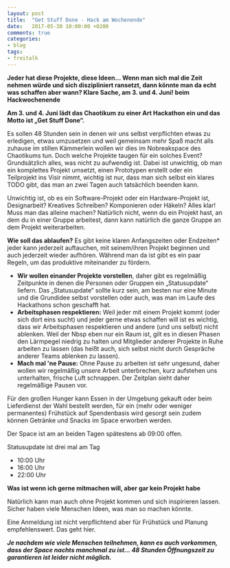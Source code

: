 ```yaml
---
layout: post
title:  "Get Stuff Done - Hack am Wochenende"
date:   2017-05-30 10:00:00 +0200
comments: true
categories:
- blog
tags:
- freitalk
---
```

**Jeder hat diese Projekte, diese Ideen… Wenn man sich mal die Zeit nehmen würde und sich diszipliniert ransetzt, dann könnte man da echt was schaffen aber wann? Klare Sache, am 3. und 4. Juni! beim Hackwochenende**

**Am 3. und 4. Juni lädt das Chaotikum zu einer Art Hackathon ein und das Motto ist „Get Stuff Done“.**
<!--more-->
Es sollen 48 Stunden sein in denen wir uns selbst verpflichten etwas zu erledigen, etwas umzusetzen und weil gemeinsam mehr Spaß macht alls zuhause im stillen Kämmerlein wollen wir dies im Nobreakspace des Chaotikums tun. Doch welche Projekte taugen für ein solches Event? Grundsätzlich alles, was nicht zu aufwendig ist. Dabei ist unwichtig, ob man ein komplettes Projekt umsetzt, einen Prototypen erstellt oder ein Teilprojekt ins Visir nimmt, wichtig ist nur, dass man sich selbst ein klares TODO gibt, das man an zwei Tagen auch tatsächlich beenden kann.

Unwichtig ist, ob es ein Software-Projekt oder ein Hardware-Projekt ist, Designarbeit? Kreatives Schreiben? Komponieren oder Häkeln? Alles klar! Muss man das alleine machen? Natürlich nicht, wenn du ein Projekt hast, an dem du in einer Gruppe arbeitest, dann kann natürlich die ganze Gruppe an dem Projekt weiterarbeiten.

**Wie soll das ablaufen?**
Es gibt keine klaren Anfangszeiten oder Endzeiten* jeder kann jederzeit auftauchen, mit seinem/ihren Projekt beginnen und auch jederzeit wieder aufhören. Während man da ist gibt es ein paar Regeln, um das produktive miteinander zu fördern.

 * **Wir wollen einander Projekte vorstellen**, daher gibt es regelmäßig Zeitpunkte in denen die Personen oder Gruppen ein „Statusupdate“ liefern. Das „Statusupdate“ sollte kurz sein, am besten nur eine Minute und die Grundidee selbst vorstellen oder auch, was man im Laufe des Hackathons schon geschafft hat.
 * **Arbeitsphasen respektieren:** Weil jeder mit einem Projekt kommt (oder sich dort eins sucht) und jeder gerne etwas schaffen will ist es wichtig, dass wir Arbeitsphasen respektieren und andere (und uns selbst) nicht ablenken. Weil der Nbsp eben nur ein Raum ist, gilt es in diesen Phasen den Lärmpegel niedrig zu halten und Mitglieder anderer Projekte in Ruhe arbeiten zu lassen (das heißt auch, sich selbst nicht durch Gespräche anderer Teams ablenken zu lassen).
 * **Mach mal 'ne Pause:** Ohne Pause zu arbeiten ist sehr ungesund, daher wollen wir regelmäßig unsere Arbeit unterbrechen, kurz aufstehen uns unterhalten, frische Luft schnappen. Der Zeitplan sieht daher regelmäßige Pausen vor.

Für den großen Hunger kann Essen in der Umgebung gekauft oder beim Lieferdienst der Wahl bestellt werden, für ein (mehr oder weniger permanentes) Frühstück auf Spendenbasis wird gesorgt sein zudem können Getränke und Snacks im Space erworben werden.

Der Space ist am an beiden Tagen spätestens ab 09:00 offen.

Statusupdate ist drei mal am Tag

 * 10:00 Uhr
 * 16:00 Uhr
 * 22:00 Uhr

**Was ist wenn ich gerne mitmachen will, aber gar kein Projekt habe**

Natürlich kann man auch ohne Projekt kommen und sich inspirieren lassen. Sicher haben viele Menschen Ideen, was man so machen könnte.

Eine Anmeldung ist nicht verpflichtend aber für Frühstück und Planung empfehlenswert. Das geht hier.

***Je nachdem wie viele Menschen teilnehmen, kann es auch vorkommen, dass der Space nachts manchmal zu ist… 48 Stunden Öffnungszeit zu garantieren ist leider nicht möglich.***
